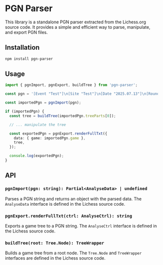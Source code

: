 # PGN Parser

This library is a standalone PGN parser extracted from the Lichess.org source code. It provides a simple and efficient way to parse, manipulate, and export PGN files.

## Installation

```bash
npm install pgn-parser
```

## Usage

```typescript
import { pgnImport, pgnExport, buildTree } from 'pgn-parser';

const pgn = '[Event "Test"]\n[Site "Test"]\n[Date "2025.07.13"]\n[Round "-"]\n[White "Test"]\n[Black "Test"]\n[Result "*"]\n\n1. e4 e5 *';

const importedPgn = pgnImport(pgn);

if (importedPgn) {
  const tree = buildTree(importedPgn.treeParts[0]);

  // ... manipulate the tree

  const exportedPgn = pgnExport.renderFullTxt({
    data: { game: importedPgn.game },
    tree,
  });

  console.log(exportedPgn);
}
```

## API

### `pgnImport(pgn: string): Partial<AnalyseData> | undefined`

Parses a PGN string and returns an object with the parsed data. The `AnalyseData` interface is defined in the Lichess source code.

### `pgnExport.renderFullTxt(ctrl: AnalyseCtrl): string`

Exports a game tree to a PGN string. The `AnalyseCtrl` interface is defined in the Lichess source code.

### `buildTree(root: Tree.Node): TreeWrapper`

Builds a game tree from a root node. The `Tree.Node` and `TreeWrapper` interfaces are defined in the Lichess source code.

```
